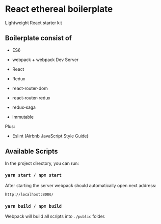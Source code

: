 # React ethereal boilerplate
Lightweight React starter kit

## Boilerplate consist of
- ES6
- webpack + webpack Dev Server
- React
- Redux
- react-router-dom
- react-router-redux
- redux-saga

- immutable

Plus:
- Eslint (Airbnb JavaScript Style Guide)

## Available Scripts

In the project directory, you can run:

### `yarn start / npm start`
After starting the server webpack should automatically open next address:
```
http://localhost:8080/
```

### `yarn build / npm build`
Webpack will build all scripts into `./public` folder.
